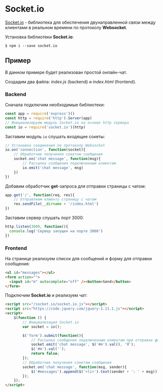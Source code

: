 # Socket.io
[Socket.io](https://socket.io) - библиотека для обеспечения двунаправленной связи между клиентами в реальном времени по протоколу **Websocket**.

Установка библиотеки **Socket.io**:
```
$ npm i --save socket.io
```
## Пример
В данном примере будет реализован простой онлайн-чат.

Создадим два файла: *index.js* (backend) и *index.html* (frontend).
### Backend
Сначала подключим необходимые библиотеки:
```javascript
const app = require('express')()
const http = require('http').Server(app)
// Инициализируем модуль Socket.io на основе http сервера
const io = require('socket.io')(http)
```
Заставим модуль `io` слушать входящие сокеты:
```javascript
// Установка соединения по протоколу Websocket
io.on('connection', function(socket){
	// Обработчик получения сокетом сообщения
	socket.on('chat message', function(msg){
		// Рассылка сообщения подключенным клиентам
    	io.emit('chat message', msg)
  	})
})
```
Добавим обработчик **get**-запроса для отправки страницы с чатом:
```javascript
app.get('/', function(req, res){
	// Отправляем клиенту страницу с чатом
	res.sendFile(__dirname + '/index.html')
})
```
Заставим сервер слушать порт 3000:
```javascript
http.listen(3000, function(){
  console.log('Сервер запущен на порте 3000')
})
```
### Frontend
На странице реализуем список для сообщений и форму для отправки сообщения:
```html
<ul id="messages"></ul>
<form action="">
  <input id="m" autocomplete="off" /><button>Send</button>
</form>
```
Подключим **Socket.io** и реализуем чат:
```html
<script src="/socket.io/socket.io.js"></script>
<script src="https://code.jquery.com/jquery-1.11.1.js"></script>
<script>
  	$(function () {
  		// Инициализация Socket.io
        var socket = io();

        $('form').submit(function(){
        	// Рассылка сообщения подключенным клиентам при отправке формы
          	socket.emit('chat message', $('#m').val(), 'Я');
         	$('#m').val('');
          	return false;
        });
		// Обработчик получения сокетом сообщения
        socket.on('chat message', function(msg, sender){
          	$('#messages').append($('<li>').text(sender + ': ' + msg));
        });
    });
</script>
```

